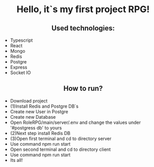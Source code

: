 <h1 align="center">Hello, it`s my first project RPG!</h1> 
<h2 align="center">Used technologies: </h2>
<ul>
    <li>Typescript</li>
    <li>React</li>
    <li>Mongo</li>
    <li>Redis</li>
    <li>Postgre</li>
    <li>Express</li>
    <li>Socket IO</li>
</ul>
<h2 align="center">How to run?</h2>
<ul>
    <li>Download project</li>
    <li>(1)Install Redis and Postgre DB`s</li>
    <li>Create new User in Postgre</li>
    <li>Create new Database</li>
    <li>Open RoleRPG/main/server/.env and change the values under '#postgress db' ​​to yours</li>
    <li>(2)Next step install Redis DB</li>
    <li>(3)Open first terminal and cd to directory server</li>
    <li>Use command npm run start</li>
    <li>Open second terminal and cd to directory client</li>
    <li>Use command npm run start</li>
    <li>Its all!</li>
</ul>
